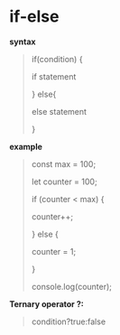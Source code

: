 # if-else

**syntax**

>if(condition)
>{
>
>if statement
>
>}
>else{
>
>else statement
>
>}
>
**example**
>const max = 100;
>
>let counter = 100;
>
>if (counter < max) {
>
>  counter++;
>
>} else {
>
>counter = 1;
>
>}
>
>console.log(counter);


**Ternary operator ?:**

> condition?true:false

